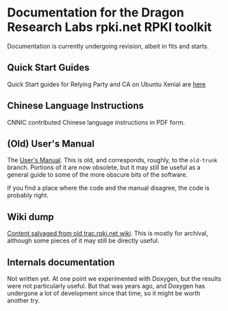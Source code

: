 # Documentation for the Dragon Research Labs rpki.net RPKI toolkit

Documentation is currently undergoing revision, albeit in fits and starts.

## Quick Start Guides

Quick Start guides for Relying Party and CA on Ubuntu Xenial are
[here](quickstart/README.md)

## Chinese Language Instructions

CNNIC contributed Chinese language instructions in PDF form.

## (Old) User's Manual

The [User's Manual](manual/).  This is old, and corresponds, roughly,
to the `old-trunk` branch.  Portions of it are now obsolete, but it
may still be useful as a general guide to some of the more obscure
bits of the software.

If you find a place where the code and the manual disagree, the code
is probably right.

## Wiki dump

[Content salvaged from old trac.rpki.net wiki](wiki-dump/).  This is
mostly for archival, although some pieces of it may still be directly
useful.

## Internals documentation

Not written yet.  At one point we experimented with Doxygen, but the
results were not particularly useful.  But that was years ago, and
Doxygen has undergone a lot of development since that time, so it
might be worth another try.
